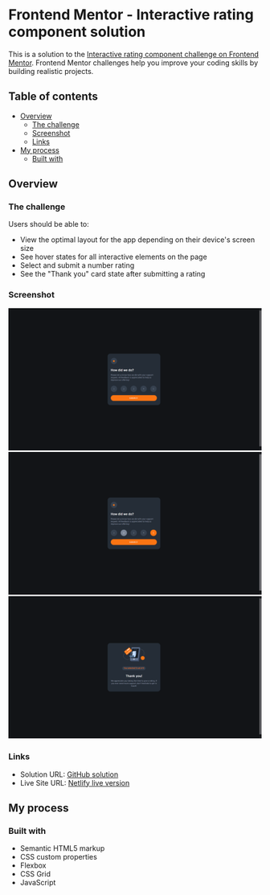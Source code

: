 # Frontend Mentor - Interactive rating component solution

This is a solution to the [Interactive rating component challenge on Frontend Mentor](https://www.frontendmentor.io/challenges/interactive-rating-component-koxpeBUmI). Frontend Mentor challenges help you improve your coding skills by building realistic projects.

## Table of contents

- [Overview](#overview)
  - [The challenge](#the-challenge)
  - [Screenshot](#screenshot)
  - [Links](#links)
- [My process](#my-process)
  - [Built with](#built-with)

## Overview

### The challenge

Users should be able to:

- View the optimal layout for the app depending on their device's screen size
- See hover states for all interactive elements on the page
- Select and submit a number rating
- See the "Thank you" card state after submitting a rating

### Screenshot

![Default state](images/screenshot.png)
![Interaction state](images/screenshot2.png)
![Thank you message state](images/screenshot3.png)

### Links

- Solution URL: [GitHub solution](https://github.com/dannz0/Rating-Component)
- Live Site URL: [Netlify live version](https://rating-comp-dannz.netlify.app/)

## My process

### Built with

- Semantic HTML5 markup
- CSS custom properties
- Flexbox
- CSS Grid
- JavaScript

